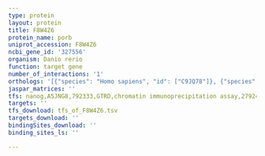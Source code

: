 ```yaml
---
type: protein
layout: protein
title: F8W4Z6
protein_name: porb
uniprot_accession: F8W4Z6
ncbi_gene_id: '327556'
organism: Danio rerio
function: target gene
number_of_interactions: '1'
orthologs: '[{"species": "Homo sapiens", "id": ["C9JQ78"]}, {"species": "Mus musculus", "id": ["<a href=\"/protein/p37040\">P37040</a>"]}, {"species": "Rattus norvegicus", "id": ["<a href=\"/protein/p00388\">P00388</a>"]}, {"species": "Drosophila melanogaster", "id": ["Q8IPJ7"]}, {"species": "Caenorhabditis elegans", "id": ["<a href=\"/protein/q09590\">Q09590</a>"]}, {"species": "Saccharomyces cerevisiae", "id": ["<a href=\"/protein/p16603\">P16603</a>"]}]'
jaspar_matrices: ''
tfs: nanog,A5JNG8,792333,GTRD,chromatin immunoprecipitation assay,27924024%5Buid%5D,No
targets: ''
tfs_download: tfs_of_F8W4Z6.tsv
targets_download: ''
bindingSites_download: ''
binding_sites_ls: ''

---
```

